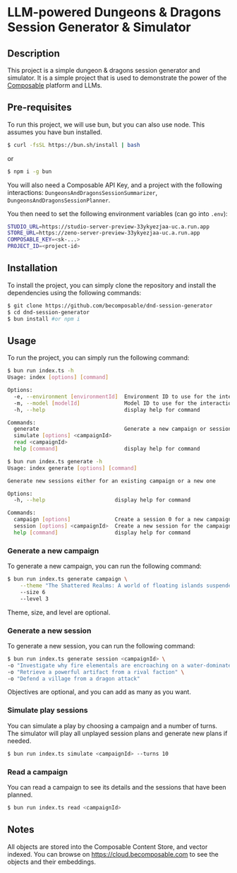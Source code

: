 # LLM-powered Dungeons & Dragons Session Generator & Simulator

## Description

This project is a simple dungeon & dragons session generator and simulator.
It is a simple project that is used to demonstrate the power of the [Composable](https://becomposable.com) platform and LLMs.

## Pre-requisites

To run this project, we will use bun, but you can also use node.
This assumes you have bun installed.

```bash
$ curl -fsSL https://bun.sh/install | bash
```

or

```bash
$ npm i -g bun
```

You will also need a Composable API Key, and a project with the following interactions: `DungeonsAndDragonsSessionSummarizer`, `DungeonsAndDragonsSessionPlanner`.

You then need to set the following environment variables (can go into `.env`):
```bash
STUDIO_URL=https://studio-server-preview-33ykyezjaa-uc.a.run.app
STORE_URL=https://zeno-server-preview-33ykyezjaa-uc.a.run.app
COMPOSABLE_KEY=<sk-...>
PROJECT_ID=<project-id>
```

## Installation

To install the project, you can simply clone the repository and install the dependencies using the following commands:

```bash
$ git clone https://github.com/becomposable/dnd-session-generator
$ cd dnd-session-generator
$ bun install #or npm i
```

## Usage

To run the project, you can simply run the following command:

```bash
$ bun run index.ts -h
Usage: index [options] [command]

Options:
  -e, --environment [environmentId]  Environment ID to use for the interaction
  -m, --model [modelId]              Model ID to use for the interaction
  -h, --help                         display help for command

Commands:
  generate                           Generate a new campaign or session (-h for help)
  simulate [options] <campaignId>
  read <campaignId>
  help [command]                     display help for command
```


```bash
$ bun run index.ts generate -h
Usage: index generate [options] [command]

Generate new sessions either for an existing campaign or a new one

Options:
  -h, --help                      display help for command

Commands:
  campaign [options]              Create a session 0 for a new campaign
  session [options] <campaignId>  Create a new session for the campaign
  help [command]                  display help for command
```

### Generate a new campaign

To generate a new campaign, you can run the following command:

```bash
$ bun run index.ts generate campaign \
    --theme "The Shattered Realms: A world of floating islands suspended in a vast sky, connected by magical bridges and airships. Each realm has its unique ecosystem and culture, with the space between filled with swirling mists and strange creatures."
    --size 6
    --level 3
```

Theme, size, and level are optional.

### Generate a new session

To generate a new session, you can run the following command:

```bash
$ bun run index.ts generate session <campaignId> \
-o "Investigate why fire elementals are encroaching on a water-dominated region" \
-o "Retrieve a powerful artifact from a rival faction" \
-o "Defend a village from a dragon attack"
```

Objectives are optional, and you can add as many as you want.


### Simulate play sessions

You can simulate a play by choosing a campaign and a number of turns. The simulator will play all unplayed session plans and generate new plans if needed.

```bash
$ bun run index.ts simulate <campaignId> --turns 10
```

### Read a campaign

You can read a campaign to see its details and the sessions that have been planned.

```bash
$ bun run index.ts read <campaignId>
```


## Notes

All objects are stored into the Composable Content Store, and vector indexed. You can browse on https://cloud.becomposable.com to see the objects and their embeddings.
